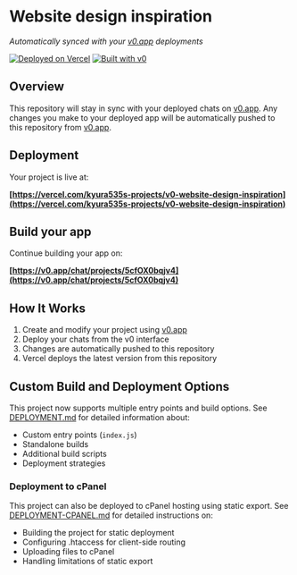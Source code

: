 # Website design inspiration

*Automatically synced with your [v0.app](https://v0.app) deployments*

[![Deployed on Vercel](https://img.shields.io/badge/Deployed%20on-Vercel-black?style=for-the-badge&logo=vercel)](https://vercel.com/kyura535s-projects/v0-website-design-inspiration)
[![Built with v0](https://img.shields.io/badge/Built%20with-v0.app-black?style=for-the-badge)](https://v0.app/chat/projects/5cfOX0bqjv4)

## Overview

This repository will stay in sync with your deployed chats on [v0.app](https://v0.app).
Any changes you make to your deployed app will be automatically pushed to this repository from [v0.app](https://v0.app).

## Deployment

Your project is live at:

**[https://vercel.com/kyura535s-projects/v0-website-design-inspiration](https://vercel.com/kyura535s-projects/v0-website-design-inspiration)**

## Build your app

Continue building your app on:

**[https://v0.app/chat/projects/5cfOX0bqjv4](https://v0.app/chat/projects/5cfOX0bqjv4)**

## How It Works

1. Create and modify your project using [v0.app](https://v0.app)
2. Deploy your chats from the v0 interface
3. Changes are automatically pushed to this repository
4. Vercel deploys the latest version from this repository

## Custom Build and Deployment Options

This project now supports multiple entry points and build options. See [DEPLOYMENT.md](DEPLOYMENT.md) for detailed information about:

- Custom entry points (`index.js`)
- Standalone builds
- Additional build scripts
- Deployment strategies

### Deployment to cPanel

This project can also be deployed to cPanel hosting using static export. See [DEPLOYMENT-CPANEL.md](DEPLOYMENT-CPANEL.md) for detailed instructions on:

- Building the project for static deployment
- Configuring .htaccess for client-side routing
- Uploading files to cPanel
- Handling limitations of static export
